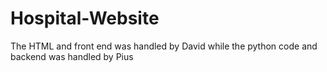 # Hospital-Website
The HTML and front end was handled by David while the python code and backend was handled by Pius

